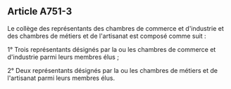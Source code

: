 Article A751-3
----
Le collège des représentants des chambres de commerce et d'industrie et des
chambres de métiers et de l'artisanat est composé comme suit :

1° Trois représentants désignés par la ou les chambres de commerce et
d'industrie parmi leurs membres élus ;

2° Deux représentants désignés par la ou les chambres de métiers et de
l'artisanat parmi leurs membres élus.
